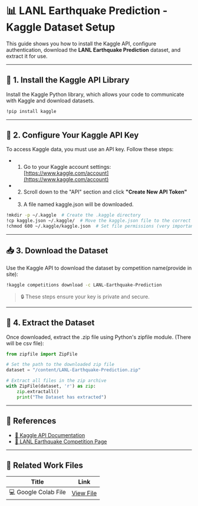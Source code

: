 # 📊 LANL Earthquake Prediction - Kaggle Dataset Setup

This guide shows you how to install the Kaggle API, configure authentication, download the **LANL Earthquake Prediction** dataset, and extract it for use.

---

## 🧰 1. Install the Kaggle API Library

Install the Kaggle Python library, which allows your code to communicate with Kaggle and download datasets.

```bash
!pip install kaggle
```
---

## 🔐 2. Configure Your Kaggle API Key

To access Kaggle data, you must use an API key. Follow these steps:
- 1.  Go to your Kaggle account settings: [https://www.kaggle.com/account](https://www.kaggle.com/account)
- 2.  Scroll down to the "API" section and click **"Create New API Token"**
- 3.  A file named kaggle.json will be downloaded.

```bash
!mkdir -p ~/.kaggle  # Create the .kaggle directory
!cp kaggle.json ~/.kaggle/  # Move the kaggle.json file to the correct location
!chmod 600 ~/.kaggle/kaggle.json  # Set file permissions (very important for security)
```
---

## 📥 3. Download the Dataset

Use the Kaggle API to download the dataset by competition name(provide in site):

```bash
!kaggle competitions download -c LANL-Earthquake-Prediction
```
> 🔒 These steps ensure your key is private and secure.

---

## 📂 4. Extract the Dataset

Once downloaded, extract the .zip file using Python's zipfile module. (There will be csv file):

```python
from zipfile import ZipFile

# Set the path to the downloaded zip file
dataset = "/content/LANL-Earthquake-Prediction.zip"

# Extract all files in the zip archive
with ZipFile(dataset, 'r') as zip:
    zip.extractall()
    print("The Dataset has extracted")
```

---

## 📎 References

- [📘 Kaggle API Documentation](https://www.kaggle.com/docs/api)
- [📁 LANL Earthquake Competition Page](https://www.kaggle.com/c/LANL-Earthquake-Prediction)

---

## 📎 Related Work Files

| Title                         | Link                                                 |
|------------------------------|------------------------------------------------------|
| 💻 Google Colab File         | [View File](https://colab.research.google.com/drive/1Q2knQ30p3cneP4u252O0aO4u7-o97pv0?authuser=1)               |

